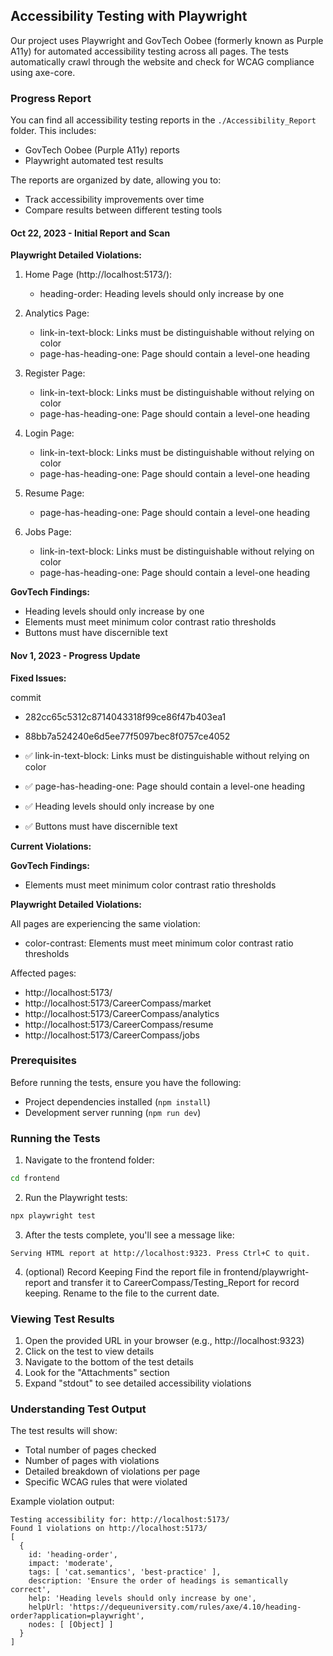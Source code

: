 ## Accessibility Testing with Playwright

Our project uses Playwright and GovTech Oobee (formerly known as Purple A11y) for automated accessibility testing across all pages. The tests automatically crawl through the website and check for WCAG compliance using axe-core.

### Progress Report

You can find all accessibility testing reports in the `./Accessibility_Report` folder. This includes:

-   GovTech Oobee (Purple A11y) reports
-   Playwright automated test results

The reports are organized by date, allowing you to:

-   Track accessibility improvements over time
-   Compare results between different testing tools

#### Oct 22, 2023 - Initial Report and Scan

**Playwright Detailed Violations:**

1. Home Page (http://localhost:5173/):

    - heading-order: Heading levels should only increase by one

2. Analytics Page:

    - link-in-text-block: Links must be distinguishable without relying on color
    - page-has-heading-one: Page should contain a level-one heading

3. Register Page:

    - link-in-text-block: Links must be distinguishable without relying on color
    - page-has-heading-one: Page should contain a level-one heading

4. Login Page:

    - link-in-text-block: Links must be distinguishable without relying on color
    - page-has-heading-one: Page should contain a level-one heading

5. Resume Page:

    - page-has-heading-one: Page should contain a level-one heading

6. Jobs Page:
    - link-in-text-block: Links must be distinguishable without relying on color
    - page-has-heading-one: Page should contain a level-one heading

**GovTech Findings:**

-   Heading levels should only increase by one
-   Elements must meet minimum color contrast ratio thresholds
-   Buttons must have discernible text

#### Nov 1, 2023 - Progress Update

**Fixed Issues:**

commit

-   282cc65c5312c8714043318f99ce86f47b403ea1
-   88bb7a524240e6d5ee77f5097bec8f0757ce4052

-   ✅ link-in-text-block: Links must be distinguishable without relying on color
-   ✅ page-has-heading-one: Page should contain a level-one heading
-   ✅ Heading levels should only increase by one
-   ✅ Buttons must have discernible text

**Current Violations:**

**GovTech Findings:**

-   Elements must meet minimum color contrast ratio thresholds

**Playwright Detailed Violations:**

All pages are experiencing the same violation:

-   color-contrast: Elements must meet minimum color contrast ratio thresholds

Affected pages:

-   http://localhost:5173/
-   http://localhost:5173/CareerCompass/market
-   http://localhost:5173/CareerCompass/analytics
-   http://localhost:5173/CareerCompass/resume
-   http://localhost:5173/CareerCompass/jobs

### Prerequisites

Before running the tests, ensure you have the following:

-   Project dependencies installed (`npm install`)
-   Development server running (`npm run dev`)

### Running the Tests

1. Navigate to the frontend folder:

```bash
cd frontend
```

2. Run the Playwright tests:

```bash
npx playwright test
```

3. After the tests complete, you'll see a message like:

```
Serving HTML report at http://localhost:9323. Press Ctrl+C to quit.
```

4. (optional) Record Keeping
   Find the report file in frontend/playwright-report and transfer it to CareerCompass/Testing_Report for record keeping. Rename to the file to the current date.

### Viewing Test Results

1. Open the provided URL in your browser (e.g., http://localhost:9323)
2. Click on the test to view details
3. Navigate to the bottom of the test details
4. Look for the "Attachments" section
5. Expand "stdout" to see detailed accessibility violations

### Understanding Test Output

The test results will show:

-   Total number of pages checked
-   Number of pages with violations
-   Detailed breakdown of violations per page
-   Specific WCAG rules that were violated

Example violation output:

```
Testing accessibility for: http://localhost:5173/
Found 1 violations on http://localhost:5173/
[
  {
    id: 'heading-order',
    impact: 'moderate',
    tags: [ 'cat.semantics', 'best-practice' ],
    description: 'Ensure the order of headings is semantically correct',
    help: 'Heading levels should only increase by one',
    helpUrl: 'https://dequeuniversity.com/rules/axe/4.10/heading-order?application=playwright',
    nodes: [ [Object] ]
  }
]
```
